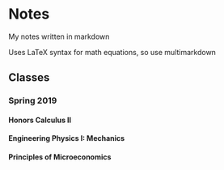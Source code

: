 # Notes
My notes written in markdown

Uses LaTeX syntax for math equations, so use multimarkdown

## Classes
### Spring 2019
#### Honors Calculus II

#### Engineering Physics I: Mechanics

#### Principles of Microeconomics